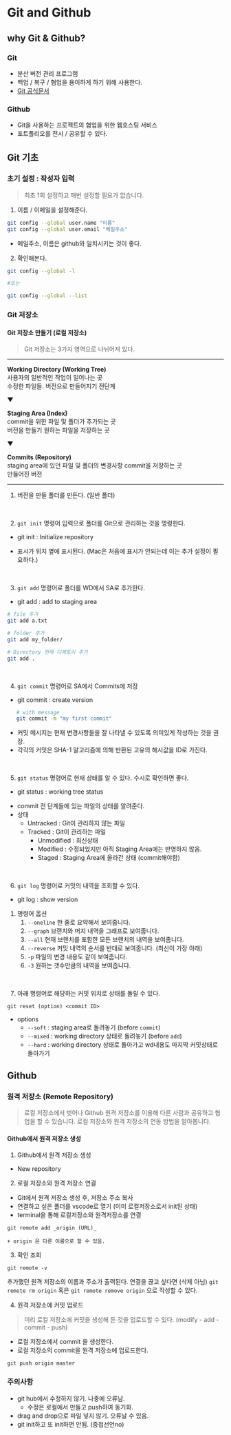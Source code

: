 # Git and Github

## why Git & Github?

### Git

- 분산 버전 관리 프로그램
- 백업 / 복구 / 협업을 용이하게 하기 위해 사용한다.
- [Git 공식문서](https://git-scm.com/book/ko/v2)


### Github

- Git을 사용하는 프로젝트의 협업을 위한 웹호스팅 서비스
- 포트폴리오를 전시 / 공유할 수 있다.



## Git 기초

### 초기 설정 : 작성자 입력

> 최초 1회 설정하고 매번 설정할 필요가 없습니다.

1. 이름 / 이메일을 설정해준다.

```bash
git config --global user.name "이름"
git config --global user.email "메일주소"
```
* 메일주소, 이름은 github와 일치시키는 것이 좋다.


2. 확인해본다.

```bash
git config --global -l

#또는

git config --global --list
```


### Git 저장소

#### Git 저장소 만들기 (로컬 저장소)
> Git 저장소는 3가지 영역으로 나뉘어져 있다.

---

**Working Directory (Working Tree)** <br>
사용자의 일반적인 작업이 일어나는 곳 <br>
수정한 파일들. 버전으로 만들어지기 전단계

▼

**Staging Area (Index)** <br>
commit을 위한 파일 및 폴더가 추가되는 곳<br>
버전을 만들기 원하는 파일을 저장하는 곳


▼

**Commits (Repository)** <br>
staging area에 있던 파일 및 폴더의 변경사항 commit을 저장하는 곳 <br>
만들어진 버전

---


1. 버전을 만들 폴더를 만든다. (일반 폴더)

<br>

2. `git init` 명령어 입력으로 폴더를 Git으로 관리하는 것을 명령한다.

  * git init : Initialize repository

  * <master> 표시가 위치 옆에 표시된다.
  (Mac은 처음에 표시가 안되는데 이는 추가 설정이 필요하다.)

<br>

3. `git add` 명령어로 폴더를 WD에서 SA로 추가한다.
  * git add : add to staging area


   ```bash
   # file 추가
   git add a.txt
   
   # folder 추가
   git add my_folder/
   
   # Directory 현재 디렉토리 추가
   git add .
   ```

<br>

4. `git commit` 명령어로 SA에서 Commits에 저장
  * git commit : create version


```bash
   # with message
   git commit -m "my first commit"
   ```

   - 커밋 메시지는 현재 변경사항들을 잘 나타낼 수 있도록 의미있게 작성하는 것을 권장.
   - 각각의 커밋은 SHA-1 알고리즘에 의해 반환된 고유의 해시값을 ID로 가진다.

<br>

5. `git status` 명령어로 현재 상태를 알 수 있다. 수시로 확인하면 좋다.
  * git status : working tree status

   - commit 전 단계들에 있는 파일의 상태를 알려준다.
   - 상태
     - Untracked : Git이 관리하지 않는 파일
     - Tracked : Git이 관리하는 파일
       - Unmodified : 최신상태
       - Modified : 수정되었지만 아직 Staging Area에는 반영하지 않음.
       - Staged : Staging Area에 올라간 상태 (commit해야함)

<br>

6. `git log` 명령어로 커밋의 내역을 조회할 수 있다.
  * git log : show version

   1. 명령어 옵션
      1. `--oneline` 한 줄로 요약해서 보여줍니다.
      2. `--graph` 브랜치와 머지 내역을 그래프로 보여줍니다.
      3. `--all` 현재 브랜치를 포함한 모든 브랜치의 내역을 보여줍니다.
      4. `--reverse` 커밋 내역의 순서를 반대로 보여줍니다. (최신이 가장 아래)
      5. `-p` 파일의 변경 내용도 같이 보여줍니다.
      6. `-3` 원하는 갯수만큼의 내역을 보여줍니다.

<br>

7. 아래 명령어로 해당하는 커밋 위치로 상태를 돌릴 수 있다.
```
git reset (option) <commit ID>
```
* options
  + `--soft` : staging area로 돌려놓기 (before `commit`)
  + `--mixed` : working directory 상태로 돌려놓기 (before `add`)
  + `--hard` : working directory 상태로 돌아가고 wd내용도 마지막 커밋상태로 돌아가기



## Github

### 원격 저장소 (Remote Repository)

> 로컬 저장소에서 벗어나 Github 원격 저장소를 이용해 다른 사람과 공유하고 협업을 할 수 있습니다. 로컬 저장소와 원격 저장소의 연동 방법을 알아봅니다.



#### Github에서 원격 저장소 생성

1. Github에서 원격 저장소 생성
  * New repository

2. 로컬 저장소와 원격 저장소 연결
  * Git에서 원격 저장소 생성 후, 저장소 주소 복사
  * 연결하고 싶은 폴더를 vscode로 열기 (이미 로컬저장소로서 init된 상태)
  * terminal을 통해 로컬저장소와 원격저장소를 연결
```
git remote add _origin (URL)_ 
```
    + origin 은 다른 이름으로 할 수 있음.

3. 확인 조회
```
git remote -v 
```
추가했던 원격 저장소의 이름과 주소가 출력된다.
연결을 끊고 싶다면 (삭제 아님) `git remote rm origin` 혹은 `git remote remove origin` 으로 작성할 수 있다.

4. 원격 저장소에 커밋 업로드
> 미리 로컬 저장소에 커밋을 생성해 둔 것을 업로드할 수 있다. (modify - add - commit - push)
  * 로컬 저장소에서 commit 을 생성한다.
  * 로컬 저장소의 commit을 원격 저장소에 업로드한다.
```
git push origin master
```





### 주의사항

- git hub에서 수정하지 않기. 나중에 오류남.
  - 수정은 로컬에서 만들고 push하여 동기화.
- drag and drop으로 파일 넣지 않기. 오류날 수 있음.
- git init하고 또 init하면 안됨. (중첩선언no)


